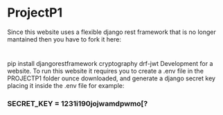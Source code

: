 # ProjectP1
Since this website uses a flexible django rest framework that is no longer mantained then you have to fork it here:
#
pip install djangorestframework cryptography drf-jwt
Development for a website.
To run this website it requires you to create a .env file in the PROJECTP1 folder ounce downloaded, and generate a django secret key placing it inside the .env file for example:
### SECRET_KEY = 1231i190jojwamdpwmo[?
